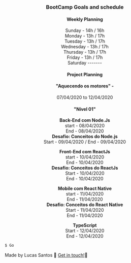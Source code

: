 <h3 align="center">
  BootCamp Goals and schedule
</h3>
<h4 align="center">
  Weekly Planning
</h4>
<p align="center">
 Sunday - 14h / 16h <br />
Monday - 13h / 17h <br />
Tuesday - 13h / 17h <br>
Wednesday - 13h / 17h <br>
Thursday - 13h / 17h <br>
Friday - 13h / 17h <br>
Saturday ------- <br>
</p>

<h4 align="center">
  Project Planning
</h4>

<h4 align="center"> 
 "Aquecendo os motores" - 
</h4>

 <p align="center">
  07/04/2020 to 12/04/2020
</p>

<h4 align="center"> 
 "Nível 01"
</h4>
<p align="center">
  <b>Back-End com Node.Js</b> <br />
  start - 08/04/2020 <br /> 
  End - 08/04/2020 <br />
  <b>Desafio: Conceitos do Node.js</b> <br />
  Start - 09/04/2020 / End - 09/04/2020 <br />
</p>

<p align="center">
  <b>Front-End com ReactJs</b> <br />
  start - 10/04/2020 <br /> 
  End - 10/04/2020 <br />
  <b>Desafio: Conceitos do ReactJs</b> <br />
  Start - 10/04/2020 <br /> End - 10/04/2020 <br />
</p>

<p align="center">
  <b>Mobile com React Native</b> <br />
  start - 11/04/2020 <br /> 
  End - 11/04/2020 <br />
  <b>Desafio: Conceitos do React Native</b> <br />
  Start - 11/04/2020 <br /> End - 11/04/2020 <br />
</p>

<p align="center">
  <b>TypeScript</b> <br />
  Start - 12/04/2020 <br /> 
  End - 12/04/2020 <br />
</p>



```bash
$ Go
```

Made by Lucas Santos :wave: [Get in touch!](https://www.linkedin.com/in/lucasmk/):rocket:

